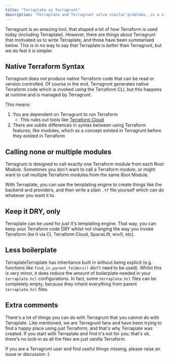 ```yaml
---
title: "Terraplate vs Terragrunt"
description: "Terraplate and Terragrunt solve similar problems, in a similar way. So why create Terraplate?"
---
```


Terragrunt is an amazing tool, that shaped a lot of how Terraform is used today (including Terraplate).
However, there are things about Terragrunt that motivated us to write Terraplate, and those have been summarised below.
This is in no way to say that Terraplate is *better* than Terragrunt, but we do feel it is simpler.

## Native Terraform Syntax

Terragrunt does not produce native Terraform code that can be read or version controlled.
Of course in the end, Terragrunt generates native Terraform code which is invoked using the Terraform CLI, but this happens at runtime and is managed by Terragrunt.

This means:

1. You are dependent on Terragrunt to run Terraform
   - This rules out tools like [Terraform Cloud](https://cloud.hashicorp.com/products/terraform)
2. There are subtle differences in syntax between using Terraform features, like modules, which as a concept existed in Terragrunt before they existed in Terraform

## Calling none or multiple modules

Terragrunt is designed to call exactly one Terraform module from each Root Module.
Sometimes you don't want to call a Terraform module, or might want to call multiple Terraform modules from the same Root Module.

With Terraplate, you can use the templating engine to create things like the backend and providers, and then write a plain `.tf` file yourself which can do whatever you want it to.

## Keep it DRY, only

Terraplate can be used for *just* it's templating engine.
That way, you can keep your Terraform code DRY whilst not changing the way you invoke Terraform (be it via CI, Terraform Cloud, SpaceLift, env0, etc).

## Less boilerplate

TerraplateTerraplate has inheritance built in without being explicit (e.g. functions like `find_in_parent_folders()` don't need to be used).
Whilst this is very minor, it does reduce the amount of boilerplate needed in your `terraplate.hcl` configurations.
In fact, some `terraplate.hcl` files can be completely empty, because they inherit everything from parent `terraplate.hcl` files.

## Extra comments

There's a lot of things you can do with Terragrunt that you cannot do with Terraplate.
Like mentioned, we are Terragrunt fans and have been trying to find a happy place using *just* Terraform, and that's why Terraplate was created.
If you start with Terraplate and find it's not for you; that's ok, there's no lock-in as all the files are just vanilla Terraform.

If you are a Terragrunt user and find useful things missing, please raise an issue or discussion :)
